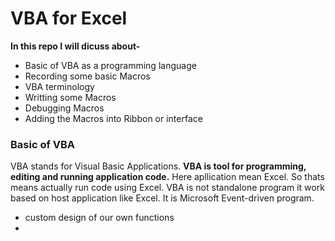 # VBA for Excel
 
**In this repo I will dicuss about-**
- Basic of VBA as a programming language
- Recording some basic Macros
- VBA terminology
- Writting some Macros
- Debugging Macros
- Adding the Macros into Ribbon or interface


### Basic of VBA
VBA stands for Visual Basic Applications.
**VBA is tool for programming, editing and running application code.** Here apllication mean Excel. So thats means actually run code using Excel. VBA is not standalone program it work based on host application like Excel. It is Microsoft Event-driven program.

- custom design of our own functions
-  